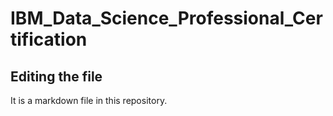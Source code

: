 # IBM_Data_Science_Professional_Certification
## Editing the file
It is a markdown file in this repository.
